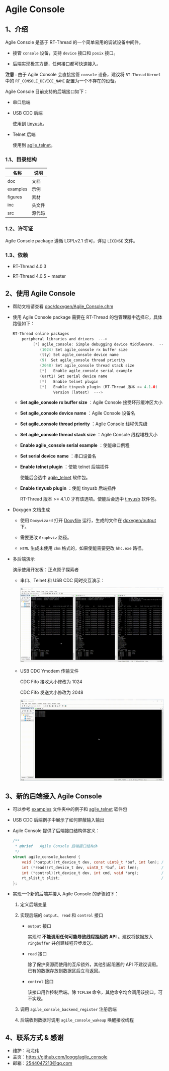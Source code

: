 # Agile Console

## 1、介绍

Agile Console 是基于 RT-Thread 的一个简单易用的调试设备中间件。

- 接管 `console` 设备，支持 `device` 接口和 `posix` 接口。

- 后端实现极其方便，任何接口都可快速接入。

**注意** : 由于 Agile Console 会直接接管 `console` 设备，建议将 `RT-Thread`  `Kernel` 中的 `RT_CONSOLE_DEVICE_NAME` 配置为一个不存在的设备。

Agile Console 目前支持的后端接口如下：

- 串口后端

- USB CDC 后端

  使用到 [tinyusb](https://github.com/RT-Thread-packages/tinyusb)。

- Telnet 后端

  使用到 [agile_telnet](https://github.com/loogg/agile_telnet)。

### 1.1、目录结构

| 名称 | 说明 |
| ---- | ---- |
| doc | 文档 |
| examples | 示例 |
| figures | 素材 |
| inc  | 头文件 |
| src  | 源代码 |

### 1.2、许可证

Agile Console package 遵循 LGPLv2.1 许可，详见 `LICENSE` 文件。

### 1.3、依赖

- RT-Thread 4.0.3

- RT-Thread 4.0.5 ~ master

## 2、使用 Agile Console

- 帮助文档请查看 [doc/doxygen/Agile_Console.chm](./doc/doxygen/Agile_Console.chm)

- 使用 Agile Console package 需要在 RT-Thread 的包管理器中选择它，具体路径如下：

  ```c
  RT-Thread online packages
      peripheral libraries and drivers  --->
           [*] agile_console: Simple debugging device Middleware.  --->
              (1024) Set agile_console rx buffer size
              (tty) Set agile_console device name
              (9)  Set agile_console thread priority
              (2048) Set agile_console thread stack size
              [*]   Enable agile_console serial example
              (uart1) Set serial device name
              [*]   Enable telnet plugin
              [*]   Enable tinyusb plugin (RT-Thread 版本 >= 4.1.0)
                    Version (latest)  --->
  ```

  - **Set agile_console rx buffer size** ：Agile Console 接受环形缓冲区大小

  - **Set agile_console device name** ：Agile Console 设备名

  - **Set agile_console thread priority** ：Agile Console 线程优先级

  - **Set agile_console thread stack size** ：Agile Console 线程堆栈大小

  - **Enable agile_console serial example** ：使能串口例程

  - **Set serial device name** ：串口设备名

  - **Enable telnet plugin** ：使能 telnet 后端插件

    使能后会选中 [agile_telnet](https://github.com/loogg/agile_telnet) 软件包。

  - **Enable tinyusb plugin** ：使能 tinyusb 后端插件

    RT-Thread 版本 >= 4.1.0 才有该选项。使能后会选中 [tinyusb](https://github.com/RT-Thread-packages/tinyusb) 软件包。

- Doxygen 文档生成

  - 使用 `Doxywizard` 打开 [Doxyfile](./doc/doxygen/Doxyfile) 运行，生成的文件在 [doxygen/output](./doc/doxygen/output) 下。

  - 需要更改 `Graphviz` 路径。

  - `HTML` 生成未使用 `chm` 格式的，如果使能需要更改 `hhc.exe` 路径。

- 多后端演示

  演示使用开发板：正点原子探索者

  - 串口、Telnet 和 USB CDC 同时交互演示：

    ![whole](./figures/whole.gif)

  - USB CDC Ymodem 传输文件

    CDC Fifo 接收大小修改为 1024

    CDC Fifo 发送大小修改为 2048

    ![usb_file](./figures/usb_file.gif)

## 3、新的后端接入 Agile Console

- 可以参考 [examples](./examples) 文件夹中的例子和 [agile_telnet](https://github.com/loogg/agile_telnet) 软件包

- USB CDC 后端例子中展示了如何屏蔽输入输出

- Agile Console 提供了后端接口结构体定义：

  ```c
  /**
   * @brief   Agile Console 后端接口结构体
   */
  struct agile_console_backend {
      void (*output)(rt_device_t dev, const uint8_t *buf, int len); /**< 向后端输出数据接口 */
      int (*read)(rt_device_t dev, uint8_t *buf, int len);          /**< 从后端读取数据接口 */
      int (*control)(rt_device_t dev, int cmd, void *arg);          /**< 对后端进行设置接口 */
      rt_slist_t slist;                                             /**< 单向链表节点 */
  };
  ```

- 实现一个新的后端并接入 Agile Console 的步骤如下：

  1. 定义后端变量

  2. 实现后端的 `output`、`read` 和 `control` 接口

      - `output` 接口

        实现时 **不能调用任何可能导致线程挂起的 API** 。建议将数据放入 `ringbuffer` 并创建线程异步发送。

      - `read` 接口

        除了保护资源而使用的互斥锁外，其他引起阻塞的 API 不建议调用。已有的数据存放到数据区后立马返回。

      - `control` 接口

        该接口用作控制后端。除 `TCFLSH` 命令，其他命令均会调用该接口。可不实现。

  3. 调用 `agile_console_backend_register` 注册后端

  4. 后端收到数据时调用 `agile_console_wakeup` 唤醒接收线程

## 4、联系方式 & 感谢

- 维护：马龙伟
- 主页：<https://github.com/loogg/agile_console>
- 邮箱：<2544047213@qq.com>
